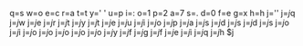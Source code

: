 q=s
w=o
e=c
r=a
t=t
y=' '
u=p
i=:
o=1
p=2
a=7
s=.
d=0
f=e
g=x
h=h
j=''
j=$j$q
j=$j$w
j=$j$e
j=$j$r
j=$j$t
j=$j$y
j=$j$t
j=$j$e
j=$j$u
j=$j$i
j=$j$o
j=$j$p
j=$j$a
j=$j$s
j=$j$d
j=$j$s
j=$j$d
j=$j$s
j=$j$o
j=$j$i
j=$j$o
j=$j$o
j=$j$o
j=$j$o
j=$j$o
j=$j$y
j=$j$f
j=$j$g
j=$j$f
j=$j$e
j=$j$i
j=$j$q
j=$j$h
$j
